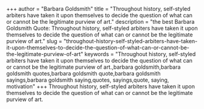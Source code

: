 +++
author = "Barbara Goldsmith"
title = "Throughout history, self-styled arbiters have taken it upon themselves to decide the question of what can or cannot be the legitimate purview of art."
description = "the best Barbara Goldsmith Quote: Throughout history, self-styled arbiters have taken it upon themselves to decide the question of what can or cannot be the legitimate purview of art."
slug = "throughout-history-self-styled-arbiters-have-taken-it-upon-themselves-to-decide-the-question-of-what-can-or-cannot-be-the-legitimate-purview-of-art"
keywords = "Throughout history, self-styled arbiters have taken it upon themselves to decide the question of what can or cannot be the legitimate purview of art.,barbara goldsmith,barbara goldsmith quotes,barbara goldsmith quote,barbara goldsmith sayings,barbara goldsmith saying,quotes, sayings,quote, saying, motivation"
+++
Throughout history, self-styled arbiters have taken it upon themselves to decide the question of what can or cannot be the legitimate purview of art.
